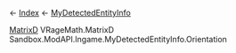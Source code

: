 ← [Index](Api-Index) ← [MyDetectedEntityInfo](Sandbox.ModAPI.Ingame.MyDetectedEntityInfo)

[MatrixD](VRageMath.MatrixD) VRageMath.MatrixD Sandbox.ModAPI.Ingame.MyDetectedEntityInfo.Orientation